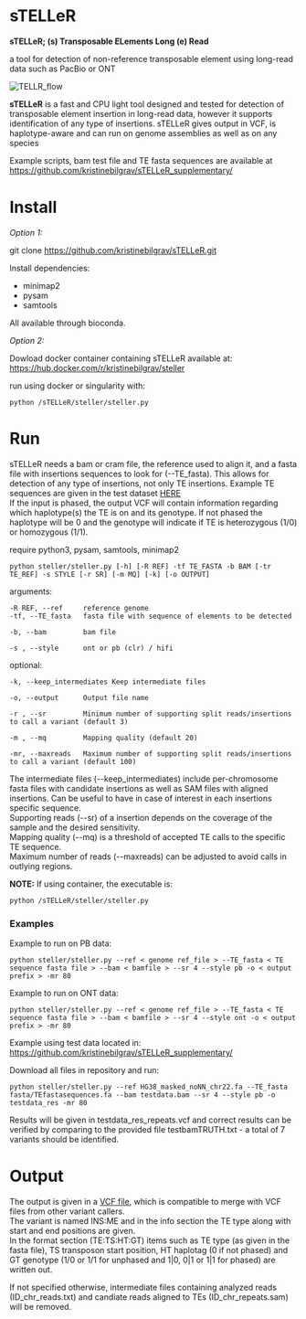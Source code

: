 # sTELLeR

**sTELLeR; (s) Transposable ELements Long (e) Read**

a tool for detection of non-reference transposable element using long-read data such as PacBio or ONT

![TELLR_flow](https://github.com/user-attachments/assets/ac9d5989-b56f-4356-8a91-7ab51ef6392d)

**sTELLeR** is a fast and CPU light tool designed and tested for detection of transposable element insertion in long-read data, however it supports identification of any type of insertions. 
sTELLeR gives output in VCF, is haplotype-aware and can run on genome assemblies as well as on any species

Example scripts, bam test file and TE fasta sequences are available at https://github.com/kristinebilgrav/sTELLeR_supplementary/

# Install

*Option 1:*

git clone https://github.com/kristinebilgrav/sTELLeR.git

Install dependencies: 
- minimap2 
- pysam
- samtools 

All available through bioconda. 

*Option 2:* 

Dowload docker container containing sTELLeR available at:
https://hub.docker.com/r/kristinebilgrav/steller

run using docker or singularity with:

    python /sTELLeR/steller/steller.py 

# Run

sTELLeR needs a bam or cram file, the reference used to align it, and a fasta file with insertions sequences to look for (--TE_fasta). This allows for detection of any type of insertions, not only TE insertions.
Example TE sequences are given in the test dataset [HERE](https://github.com/kristinebilgrav/sTELLeR_supplementary/) \
If the input is phased, the output VCF will contain information regarding which haplotype(s) the TE is on and its genotype. If not phased the haplotype will be 0 and the genotype will indicate if TE is heterozygous (1/0) or homozygous (1/1).

require python3, pysam, samtools, minimap2 

    python steller/steller.py [-h] [-R REF] -tf TE_FASTA -b BAM [-tr TE_REF] -s STYLE [-r SR] [-m MQ] [-k] [-o OUTPUT]

  arguments:

    -R REF, --ref     reference genome
    -tf, --TE_fasta   fasta file with sequence of elements to be detected
                          
    -b, --bam         bam file
                         
    -s , --style      ont or pb (clr) / hifi
                          
  
  optional: 
  
    -k, --keep_intermediates Keep intermediate files
                        
    -o, --output      Output file name
    
    -r , --sr         Minimum number of supporting split reads/insertions to call a variant (default 3)
    
    -m , --mq         Mapping quality (default 20)
                        
    -mr, --maxreads   Maximum number of supporting split reads/insertions to call a variant (default 100)


The intermediate files (--keep_intermediates) include per-chromosome fasta files with candidate insertions as well as SAM files with aligned insertions. Can be useful to have in case of interest in each insertions specific sequence. \
Supporting reads (--sr) of a insertion depends on the coverage of the sample and the desired sensitivity.\
Mapping quality (--mq) is a threshold of accepted TE calls to the specific TE sequence. \
Maximum number of reads (--maxreads) can be adjusted to avoid calls in outlying regions. 



**NOTE:**
If using container, the executable is:

    python /sTELLeR/steller/steller.py 


### Examples 

Example to run on PB data: 

    python steller/steller.py --ref < genome ref_file > --TE_fasta < TE sequence fasta file > --bam < bamfile > --sr 4 --style pb -o < output prefix > -mr 80

Example to run on ONT data: 

    python steller/steller.py --ref < genome ref_file > --TE_fasta < TE sequence fasta file > --bam < bamfile > --sr 4 --style ont -o < output prefix > -mr 80


Example using test data located in: https://github.com/kristinebilgrav/sTELLeR_supplementary/

Download all files in repository and run: 

    python steller/steller.py --ref HG38_masked_noNN_chr22.fa --TE_fasta fasta/TEfastasequences.fa --bam testdata.bam --sr 4 --style pb -o testdata_res -mr 80

Results will be given in testdata_res_repeats.vcf and correct results can be verified by comparing to the provided file testbamTRUTH.txt - a total of 7 variants should be identified.  

# Output

The output is given in a [VCF file](https://samtools.github.io/hts-specs/VCFv4.2.pdf), which is compatible to merge with VCF files from other variant callers. \
The variant is named INS:ME and in the info section the TE type along with start and end positions are given. \
In the format section (TE:TS:HT:GT) items such as TE type (as given in the fasta file), TS transposon start position, HT haplotag (0 if not phased) and GT genotype (1/0 or 1/1 for unphased and 1|0, 0|1 or 1|1 for phased) are written out. 

If not specified otherwise, intermediate files containing analyzed reads (ID_chr_reads.txt) and candiate reads aligned to TEs (ID_chr_repeats.sam) will be removed. 


